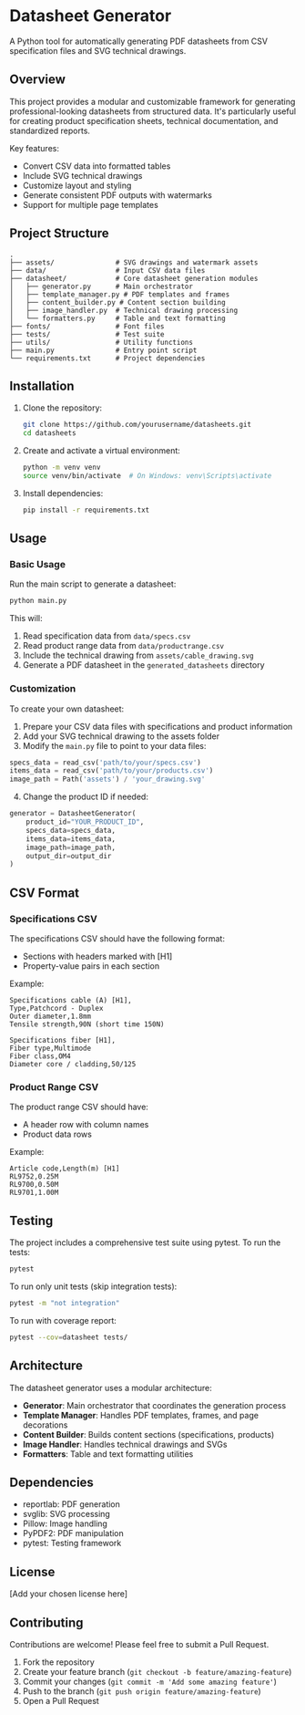 # Datasheet Generator

A Python tool for automatically generating PDF datasheets from CSV specification files and SVG technical drawings.

## Overview

This project provides a modular and customizable framework for generating professional-looking datasheets from structured data. It's particularly useful for creating product specification sheets, technical documentation, and standardized reports.

Key features:
- Convert CSV data into formatted tables
- Include SVG technical drawings
- Customize layout and styling
- Generate consistent PDF outputs with watermarks
- Support for multiple page templates

## Project Structure

```
.
├── assets/               # SVG drawings and watermark assets
├── data/                 # Input CSV data files
├── datasheet/            # Core datasheet generation modules
│   ├── generator.py      # Main orchestrator
│   ├── template_manager.py # PDF templates and frames
│   ├── content_builder.py # Content section building
│   ├── image_handler.py  # Technical drawing processing
│   └── formatters.py     # Table and text formatting 
├── fonts/                # Font files
├── tests/                # Test suite
├── utils/                # Utility functions
├── main.py               # Entry point script
└── requirements.txt      # Project dependencies
```

## Installation

1. Clone the repository:
   ```bash
   git clone https://github.com/yourusername/datasheets.git
   cd datasheets
   ```

2. Create and activate a virtual environment:
   ```bash
   python -m venv venv
   source venv/bin/activate  # On Windows: venv\Scripts\activate
   ```

3. Install dependencies:
   ```bash
   pip install -r requirements.txt
   ```

## Usage

### Basic Usage

Run the main script to generate a datasheet:

```bash
python main.py
```

This will:
1. Read specification data from `data/specs.csv`
2. Read product range data from `data/productrange.csv`
3. Include the technical drawing from `assets/cable_drawing.svg`
4. Generate a PDF datasheet in the `generated_datasheets` directory

### Customization

To create your own datasheet:

1. Prepare your CSV data files with specifications and product information
2. Add your SVG technical drawing to the assets folder
3. Modify the `main.py` file to point to your data files:

```python
specs_data = read_csv('path/to/your/specs.csv')
items_data = read_csv('path/to/your/products.csv')
image_path = Path('assets') / 'your_drawing.svg'
```

4. Change the product ID if needed:
```python
generator = DatasheetGenerator(
    product_id="YOUR_PRODUCT_ID",
    specs_data=specs_data,
    items_data=items_data,
    image_path=image_path,
    output_dir=output_dir
)
```

## CSV Format

### Specifications CSV

The specifications CSV should have the following format:
- Sections with headers marked with [H1]
- Property-value pairs in each section

Example:
```csv
Specifications cable (A) [H1],
Type,Patchcord - Duplex
Outer diameter,1.8mm
Tensile strength,90N (short time 150N)

Specifications fiber [H1],
Fiber type,Multimode
Fiber class,OM4
Diameter core / cladding,50/125
```

### Product Range CSV

The product range CSV should have:
- A header row with column names
- Product data rows

Example:
```csv
Article code,Length(m) [H1]
RL9752,0.25M
RL9700,0.50M
RL9701,1.00M
```

## Testing

The project includes a comprehensive test suite using pytest. To run the tests:

```bash
pytest
```

To run only unit tests (skip integration tests):

```bash
pytest -m "not integration"
```

To run with coverage report:

```bash
pytest --cov=datasheet tests/
```

## Architecture

The datasheet generator uses a modular architecture:

- **Generator**: Main orchestrator that coordinates the generation process
- **Template Manager**: Handles PDF templates, frames, and page decorations
- **Content Builder**: Builds content sections (specifications, products)
- **Image Handler**: Handles technical drawings and SVGs
- **Formatters**: Table and text formatting utilities

## Dependencies

- reportlab: PDF generation
- svglib: SVG processing
- Pillow: Image handling
- PyPDF2: PDF manipulation
- pytest: Testing framework

## License

[Add your chosen license here]

## Contributing

Contributions are welcome! Please feel free to submit a Pull Request.

1. Fork the repository
2. Create your feature branch (`git checkout -b feature/amazing-feature`)
3. Commit your changes (`git commit -m 'Add some amazing feature'`)
4. Push to the branch (`git push origin feature/amazing-feature`)
5. Open a Pull Request 